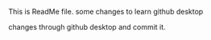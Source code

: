 This is ReadMe file.
some changes to learn github desktop

changes through github desktop and commit it.